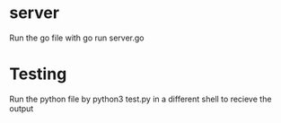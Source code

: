 # server
Run the go file with go run server.go

# Testing
Run the python file by python3 test.py in a different shell to recieve the output
